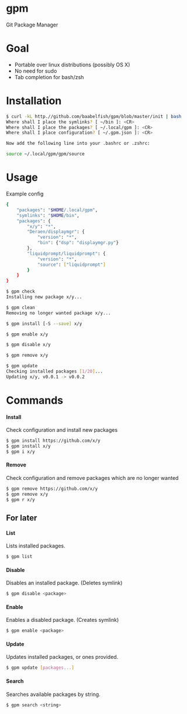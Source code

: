 gpm
===

Git Package Manager

# Goal
- Portable over linux distributions (possibly OS X)
- No need for sudo
- Tab completion for bash/zsh

# Installation
```bash
$ curl -kL http.//github.com/baabelfish/gpm/blob/master/init | bash
Where shall I place the symlinks? [ ~/bin ]: <CR>
Where shall I place the packages? [ ~/.local/gpm ]: <CR>
Where shall I place configuration? [ ~/.gpm.json ]: <CR>

Now add the following line into your .bashrc or .zshrc:

source ~/.local/gpm/gpm/source
```

# Usage

Example config
```bash
{
    "packages": "$HOME/.local/gpm",
    "symlinks": "$HOME/bin",
    "packages": {
        "x/y": "*",
        "Deraen/displaymgr": {
            "version": "*",
            "bin": {"dsp": "displaymgr.py"}
        },
        "liquidprompt/liquidprompt": {
            "version": "*",
            "source": ["liquidprompt"]
        }
    }
}
```

```bash
$ gpm check
Installing new package x/y...

$ gpm clean
Removing no longer wanted package x/y...

$ gpm install [-S --save] x/y

$ gpm enable x/y

$ gpm disable x/y

$ gpm remove x/y

$ gpm update
Checking installed packages [1/20]...
Updating x/y, v0.0.1 -> v0.0.2
```

# Commands

#### Install
Check configuration and install new packages
```bash
$ gpm install https://github.com/x/y
$ gpm install x/y
$ gpm i x/y
```

#### Remove
Check configuration and remove packages which are no longer wanted
```bash
$ gpm remove https://github.com/x/y
$ gpm remove x/y
$ gpm r x/y
```

## For later

#### List
Lists installed packages.
```bash
$ gpm list
```

#### Disable
Disables an installed package. (Deletes symlink)
```bash
$ gpm disable <package>
```

#### Enable
Enables a disabled package. (Creates symlink)
```bash
$ gpm enable <package>
```

#### Update
Updates installed packages, or ones provided.
```bash
$ gpm update [packages...]
```

#### Search
Searches available packages by string.
```bash
$ gpm search <string>
```
